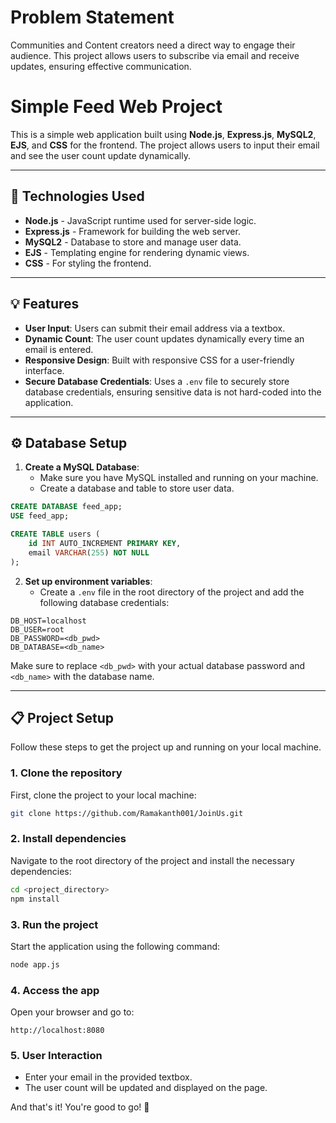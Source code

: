 # Problem Statement
Communities and Content creators need a direct way to engage their audience. This project allows users to subscribe via email and receive updates, ensuring effective communication.

# Simple Feed Web Project

This is a simple web application built using **Node.js**, **Express.js**, **MySQL2**, **EJS**, and **CSS** for the frontend. The project allows users to input their email and see the user count update dynamically.

---

## 🚀 Technologies Used

- **Node.js** - JavaScript runtime used for server-side logic.
- **Express.js** - Framework for building the web server.
- **MySQL2** - Database to store and manage user data.
- **EJS** - Templating engine for rendering dynamic views.
- **CSS** - For styling the frontend.

---

## 💡 Features

- **User Input**: Users can submit their email address via a textbox.
- **Dynamic Count**: The user count updates dynamically every time an email is entered.
- **Responsive Design**: Built with responsive CSS for a user-friendly interface.
- **Secure Database Credentials**: Uses a `.env` file to securely store database credentials, ensuring sensitive data is not hard-coded into the application.

---

## ⚙️ Database Setup

1. **Create a MySQL Database**:
   - Make sure you have MySQL installed and running on your machine.
   - Create a database and table to store user data.

```sql
CREATE DATABASE feed_app;
USE feed_app;

CREATE TABLE users (
    id INT AUTO_INCREMENT PRIMARY KEY,
    email VARCHAR(255) NOT NULL
);
```

2. **Set up environment variables**:
   - Create a `.env` file in the root directory of the project and add the following database credentials:

```
DB_HOST=localhost
DB_USER=root
DB_PASSWORD=<db_pwd>
DB_DATABASE=<db_name>
```

Make sure to replace `<db_pwd>` with your actual database password and `<db_name>` with the database name.

---

## 📋 Project Setup

Follow these steps to get the project up and running on your local machine.

### 1. Clone the repository

First, clone the project to your local machine:

```bash
git clone https://github.com/Ramakanth001/JoinUs.git
```

### 2. Install dependencies

Navigate to the root directory of the project and install the necessary dependencies:

```bash
cd <project_directory>
npm install
```

### 3. Run the project

Start the application using the following command:

```bash
node app.js
```

### 4. Access the app

Open your browser and go to:

```
http://localhost:8080
```

### 5. User Interaction

- Enter your email in the provided textbox.
- The user count will be updated and displayed on the page.

And that's it! You're good to go! 🎉
